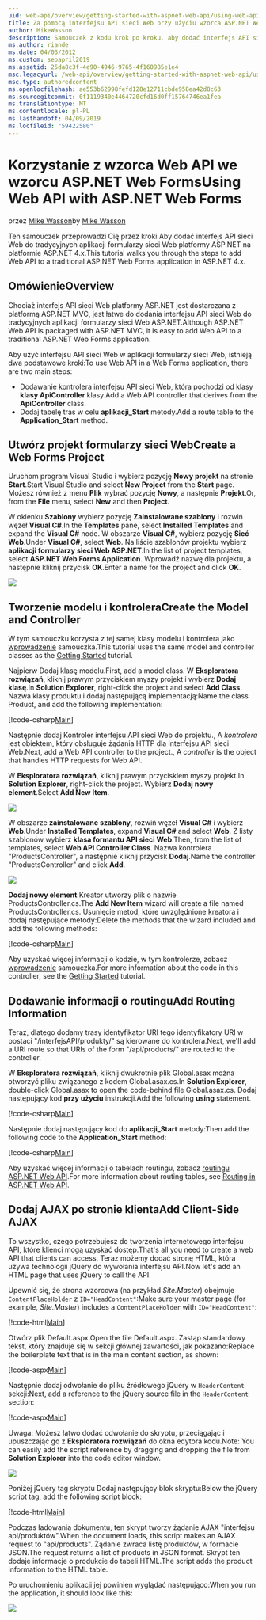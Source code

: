 ```yaml
---
uid: web-api/overview/getting-started-with-aspnet-web-api/using-web-api-with-aspnet-web-forms
title: Za pomocą interfejsu API sieci Web przy użyciu wzorca ASP.NET Web Forms — ASP.NET 4.x
author: MikeWasson
description: Samouczek z kodu krok po kroku, aby dodać interfejs API sieci Web do aplikacji formularzy programu ASP.NET dla aplikacji ASP.NET 4.x
ms.author: riande
ms.date: 04/03/2012
ms.custom: seoapril2019
ms.assetid: 25da8c3f-4e90-4946-9765-4f160985e1e4
msc.legacyurl: /web-api/overview/getting-started-with-aspnet-web-api/using-web-api-with-aspnet-web-forms
msc.type: authoredcontent
ms.openlocfilehash: ae553b62998fefd128e12711cbde958ea42d8c63
ms.sourcegitcommit: 0f1119340e4464720cfd16d0ff15764746ea1fea
ms.translationtype: MT
ms.contentlocale: pl-PL
ms.lasthandoff: 04/09/2019
ms.locfileid: "59422580"
---
```

# <a name="using-web-api-with-aspnet-web-forms"></a><span data-ttu-id="6f5a1-103">Korzystanie z wzorca Web API we wzorcu ASP.NET Web Forms</span><span class="sxs-lookup"><span data-stu-id="6f5a1-103">Using Web API with ASP.NET Web Forms</span></span>

<span data-ttu-id="6f5a1-104">przez [Mike Wasson](https://github.com/MikeWasson)</span><span class="sxs-lookup"><span data-stu-id="6f5a1-104">by [Mike Wasson](https://github.com/MikeWasson)</span></span>

<span data-ttu-id="6f5a1-105">Ten samouczek przeprowadzi Cię przez kroki Aby dodać interfejs API sieci Web do tradycyjnych aplikacji formularzy sieci Web platformy ASP.NET na platformie ASP.NET 4.x.</span><span class="sxs-lookup"><span data-stu-id="6f5a1-105">This tutorial walks you through the steps to add Web API to a traditional ASP.NET Web Forms application in ASP.NET 4.x.</span></span> 

## <a name="overview"></a><span data-ttu-id="6f5a1-106">Omówienie</span><span class="sxs-lookup"><span data-stu-id="6f5a1-106">Overview</span></span>

<span data-ttu-id="6f5a1-107">Chociaż interfejs API sieci Web platformy ASP.NET jest dostarczana z platformą ASP.NET MVC, jest łatwe do dodania interfejsu API sieci Web do tradycyjnych aplikacji formularzy sieci Web ASP.NET.</span><span class="sxs-lookup"><span data-stu-id="6f5a1-107">Although ASP.NET Web API is packaged with ASP.NET MVC, it is easy to add Web API to a traditional ASP.NET Web Forms application.</span></span>

<span data-ttu-id="6f5a1-108">Aby użyć interfejsu API sieci Web w aplikacji formularzy sieci Web, istnieją dwa podstawowe kroki:</span><span class="sxs-lookup"><span data-stu-id="6f5a1-108">To use Web API in a Web Forms application, there are two main steps:</span></span>

- <span data-ttu-id="6f5a1-109">Dodawanie kontrolera interfejsu API sieci Web, która pochodzi od klasy **klasy ApiController** klasy.</span><span class="sxs-lookup"><span data-stu-id="6f5a1-109">Add a Web API controller that derives from the **ApiController** class.</span></span>
- <span data-ttu-id="6f5a1-110">Dodaj tabelę tras w celu **aplikacji\_Start** metody.</span><span class="sxs-lookup"><span data-stu-id="6f5a1-110">Add a route table to the **Application\_Start** method.</span></span>

## <a name="create-a-web-forms-project"></a><span data-ttu-id="6f5a1-111">Utwórz projekt formularzy sieci Web</span><span class="sxs-lookup"><span data-stu-id="6f5a1-111">Create a Web Forms Project</span></span>

<span data-ttu-id="6f5a1-112">Uruchom program Visual Studio i wybierz pozycję **Nowy projekt** na stronie **Start**.</span><span class="sxs-lookup"><span data-stu-id="6f5a1-112">Start Visual Studio and select **New Project** from the **Start** page.</span></span> <span data-ttu-id="6f5a1-113">Możesz również z menu **Plik** wybrać pozycję **Nowy**, a następnie **Projekt**.</span><span class="sxs-lookup"><span data-stu-id="6f5a1-113">Or, from the **File** menu, select **New** and then **Project**.</span></span>

<span data-ttu-id="6f5a1-114">W okienku **Szablony** wybierz pozycję **Zainstalowane szablony** i rozwiń węzeł **Visual C#**.</span><span class="sxs-lookup"><span data-stu-id="6f5a1-114">In the **Templates** pane, select **Installed Templates** and expand the **Visual C#** node.</span></span> <span data-ttu-id="6f5a1-115">W obszarze **Visual C#**, wybierz pozycję **Sieć Web**.</span><span class="sxs-lookup"><span data-stu-id="6f5a1-115">Under **Visual C#**, select **Web**.</span></span> <span data-ttu-id="6f5a1-116">Na liście szablonów projektu wybierz **aplikacji formularzy sieci Web ASP.NET**.</span><span class="sxs-lookup"><span data-stu-id="6f5a1-116">In the list of project templates, select **ASP.NET Web Forms Application**.</span></span> <span data-ttu-id="6f5a1-117">Wprowadź nazwę dla projektu, a następnie kliknij przycisk **OK**.</span><span class="sxs-lookup"><span data-stu-id="6f5a1-117">Enter a name for the project and click **OK**.</span></span>

![](using-web-api-with-aspnet-web-forms/_static/image1.png)

## <a name="create-the-model-and-controller"></a><span data-ttu-id="6f5a1-118">Tworzenie modelu i kontrolera</span><span class="sxs-lookup"><span data-stu-id="6f5a1-118">Create the Model and Controller</span></span>

<span data-ttu-id="6f5a1-119">W tym samouczku korzysta z tej samej klasy modelu i kontrolera jako [wprowadzenie](tutorial-your-first-web-api.md) samouczka.</span><span class="sxs-lookup"><span data-stu-id="6f5a1-119">This tutorial uses the same model and controller classes as the [Getting Started](tutorial-your-first-web-api.md) tutorial.</span></span>

<span data-ttu-id="6f5a1-120">Najpierw Dodaj klasę modelu.</span><span class="sxs-lookup"><span data-stu-id="6f5a1-120">First, add a model class.</span></span> <span data-ttu-id="6f5a1-121">W **Eksploratora rozwiązań**, kliknij prawym przyciskiem myszy projekt i wybierz **Dodaj klasę**.</span><span class="sxs-lookup"><span data-stu-id="6f5a1-121">In **Solution Explorer**, right-click the project and select **Add Class**.</span></span> <span data-ttu-id="6f5a1-122">Nazwa klasy produktu i dodaj następującą implementacją:</span><span class="sxs-lookup"><span data-stu-id="6f5a1-122">Name the class Product, and add the following implementation:</span></span>

[!code-csharp[Main](using-web-api-with-aspnet-web-forms/samples/sample1.cs)]

<span data-ttu-id="6f5a1-123">Następnie dodaj Kontroler interfejsu API sieci Web do projektu., A *kontrolera* jest obiektem, który obsługuje żądania HTTP dla interfejsu API sieci Web.</span><span class="sxs-lookup"><span data-stu-id="6f5a1-123">Next, add a Web API controller to the project., A *controller* is the object that handles HTTP requests for Web API.</span></span>

<span data-ttu-id="6f5a1-124">W **Eksploratora rozwiązań**, kliknij prawym przyciskiem myszy projekt.</span><span class="sxs-lookup"><span data-stu-id="6f5a1-124">In **Solution Explorer**, right-click the project.</span></span> <span data-ttu-id="6f5a1-125">Wybierz **Dodaj nowy element**.</span><span class="sxs-lookup"><span data-stu-id="6f5a1-125">Select **Add New Item**.</span></span>

![](using-web-api-with-aspnet-web-forms/_static/image2.png)

<span data-ttu-id="6f5a1-126">W obszarze **zainstalowane szablony**, rozwiń węzeł **Visual C#** i wybierz **Web**.</span><span class="sxs-lookup"><span data-stu-id="6f5a1-126">Under **Installed Templates**, expand **Visual C#** and select **Web**.</span></span> <span data-ttu-id="6f5a1-127">Z listy szablonów wybierz **klasa formantu API sieci Web**.</span><span class="sxs-lookup"><span data-stu-id="6f5a1-127">Then, from the list of templates, select **Web API Controller Class**.</span></span> <span data-ttu-id="6f5a1-128">Nazwa kontrolera "ProductsController", a następnie kliknij przycisk **Dodaj**.</span><span class="sxs-lookup"><span data-stu-id="6f5a1-128">Name the controller "ProductsController" and click **Add**.</span></span>

![](using-web-api-with-aspnet-web-forms/_static/image3.png)

<span data-ttu-id="6f5a1-129">**Dodaj nowy element** Kreator utworzy plik o nazwie ProductsController.cs.</span><span class="sxs-lookup"><span data-stu-id="6f5a1-129">The **Add New Item** wizard will create a file named ProductsController.cs.</span></span> <span data-ttu-id="6f5a1-130">Usunięcie metod, które uwzględnione kreatora i dodaj następujące metody:</span><span class="sxs-lookup"><span data-stu-id="6f5a1-130">Delete the methods that the wizard included and add the following methods:</span></span>

[!code-csharp[Main](using-web-api-with-aspnet-web-forms/samples/sample2.cs)]

<span data-ttu-id="6f5a1-131">Aby uzyskać więcej informacji o kodzie, w tym kontrolerze, zobacz [wprowadzenie](tutorial-your-first-web-api.md) samouczka.</span><span class="sxs-lookup"><span data-stu-id="6f5a1-131">For more information about the code in this controller, see the [Getting Started](tutorial-your-first-web-api.md) tutorial.</span></span>

## <a name="add-routing-information"></a><span data-ttu-id="6f5a1-132">Dodawanie informacji o routingu</span><span class="sxs-lookup"><span data-stu-id="6f5a1-132">Add Routing Information</span></span>

<span data-ttu-id="6f5a1-133">Teraz, dlatego dodamy trasy identyfikator URI tego identyfikatory URI w postaci &quot;/interfejsAPI/produkty/&quot; są kierowane do kontrolera.</span><span class="sxs-lookup"><span data-stu-id="6f5a1-133">Next, we'll add a URI route so that URIs of the form &quot;/api/products/&quot; are routed to the controller.</span></span>

<span data-ttu-id="6f5a1-134">W **Eksploratora rozwiązań**, kliknij dwukrotnie plik Global.asax można otworzyć pliku związanego z kodem Global.asax.cs.</span><span class="sxs-lookup"><span data-stu-id="6f5a1-134">In **Solution Explorer**, double-click Global.asax to open the code-behind file Global.asax.cs.</span></span> <span data-ttu-id="6f5a1-135">Dodaj następujący kod **przy użyciu** instrukcji.</span><span class="sxs-lookup"><span data-stu-id="6f5a1-135">Add the following **using** statement.</span></span>

[!code-csharp[Main](using-web-api-with-aspnet-web-forms/samples/sample3.cs)]

<span data-ttu-id="6f5a1-136">Następnie dodaj następujący kod do **aplikacji\_Start** metody:</span><span class="sxs-lookup"><span data-stu-id="6f5a1-136">Then add the following code to the **Application\_Start** method:</span></span>

[!code-csharp[Main](using-web-api-with-aspnet-web-forms/samples/sample4.cs)]

<span data-ttu-id="6f5a1-137">Aby uzyskać więcej informacji o tabelach routingu, zobacz [routingu ASP.NET Web API](../web-api-routing-and-actions/routing-in-aspnet-web-api.md).</span><span class="sxs-lookup"><span data-stu-id="6f5a1-137">For more information about routing tables, see [Routing in ASP.NET Web API](../web-api-routing-and-actions/routing-in-aspnet-web-api.md).</span></span>

## <a name="add-client-side-ajax"></a><span data-ttu-id="6f5a1-138">Dodaj AJAX po stronie klienta</span><span class="sxs-lookup"><span data-stu-id="6f5a1-138">Add Client-Side AJAX</span></span>

<span data-ttu-id="6f5a1-139">To wszystko, czego potrzebujesz do tworzenia internetowego interfejsu API, które klienci mogą uzyskać dostęp.</span><span class="sxs-lookup"><span data-stu-id="6f5a1-139">That's all you need to create a web API that clients can access.</span></span> <span data-ttu-id="6f5a1-140">Teraz możemy dodać stronę HTML, która używa technologii jQuery do wywołania interfejsu API.</span><span class="sxs-lookup"><span data-stu-id="6f5a1-140">Now let's add an HTML page that uses jQuery to call the API.</span></span>

<span data-ttu-id="6f5a1-141">Upewnić się, że strona wzorcowa (na przykład *Site.Master*) obejmuje `ContentPlaceHolder` z `ID="HeadContent"`:</span><span class="sxs-lookup"><span data-stu-id="6f5a1-141">Make sure your master page (for example, *Site.Master*) includes a `ContentPlaceHolder` with `ID="HeadContent"`:</span></span>

[!code-html[Main](using-web-api-with-aspnet-web-forms/samples/sample8.html)]

<span data-ttu-id="6f5a1-142">Otwórz plik Default.aspx.</span><span class="sxs-lookup"><span data-stu-id="6f5a1-142">Open the file Default.aspx.</span></span> <span data-ttu-id="6f5a1-143">Zastąp standardowy tekst, który znajduje się w sekcji głównej zawartości, jak pokazano:</span><span class="sxs-lookup"><span data-stu-id="6f5a1-143">Replace the boilerplate text that is in the main content section, as shown:</span></span>

[!code-aspx[Main](using-web-api-with-aspnet-web-forms/samples/sample5.aspx)]

<span data-ttu-id="6f5a1-144">Następnie dodaj odwołanie do pliku źródłowego jQuery w `HeaderContent` sekcji:</span><span class="sxs-lookup"><span data-stu-id="6f5a1-144">Next, add a reference to the jQuery source file in the `HeaderContent` section:</span></span>

[!code-aspx[Main](using-web-api-with-aspnet-web-forms/samples/sample6.aspx?highlight=2)]

<span data-ttu-id="6f5a1-145">Uwaga: Możesz łatwo dodać odwołanie do skryptu, przeciągając i upuszczając go z **Eksploratora rozwiązań** do okna edytora kodu.</span><span class="sxs-lookup"><span data-stu-id="6f5a1-145">Note: You can easily add the script reference by dragging and dropping the file from **Solution Explorer** into the code editor window.</span></span>

![](using-web-api-with-aspnet-web-forms/_static/image4.png)

<span data-ttu-id="6f5a1-146">Poniżej jQuery tag skryptu Dodaj następujący blok skryptu:</span><span class="sxs-lookup"><span data-stu-id="6f5a1-146">Below the jQuery script tag, add the following script block:</span></span>

[!code-html[Main](using-web-api-with-aspnet-web-forms/samples/sample7.html)]

<span data-ttu-id="6f5a1-147">Podczas ładowania dokumentu, ten skrypt tworzy żądanie AJAX &quot;interfejsu api/produktów&quot;.</span><span class="sxs-lookup"><span data-stu-id="6f5a1-147">When the document loads, this script makes an AJAX request to &quot;api/products&quot;.</span></span> <span data-ttu-id="6f5a1-148">Żądanie zwraca listę produktów, w formacie JSON.</span><span class="sxs-lookup"><span data-stu-id="6f5a1-148">The request returns a list of products in JSON format.</span></span> <span data-ttu-id="6f5a1-149">Skrypt ten dodaje informacje o produkcie do tabeli HTML.</span><span class="sxs-lookup"><span data-stu-id="6f5a1-149">The script adds the product information to the HTML table.</span></span>

<span data-ttu-id="6f5a1-150">Po uruchomieniu aplikacji jej powinien wyglądać następująco:</span><span class="sxs-lookup"><span data-stu-id="6f5a1-150">When you run the application, it should look like this:</span></span>

![](using-web-api-with-aspnet-web-forms/_static/image5.png)
